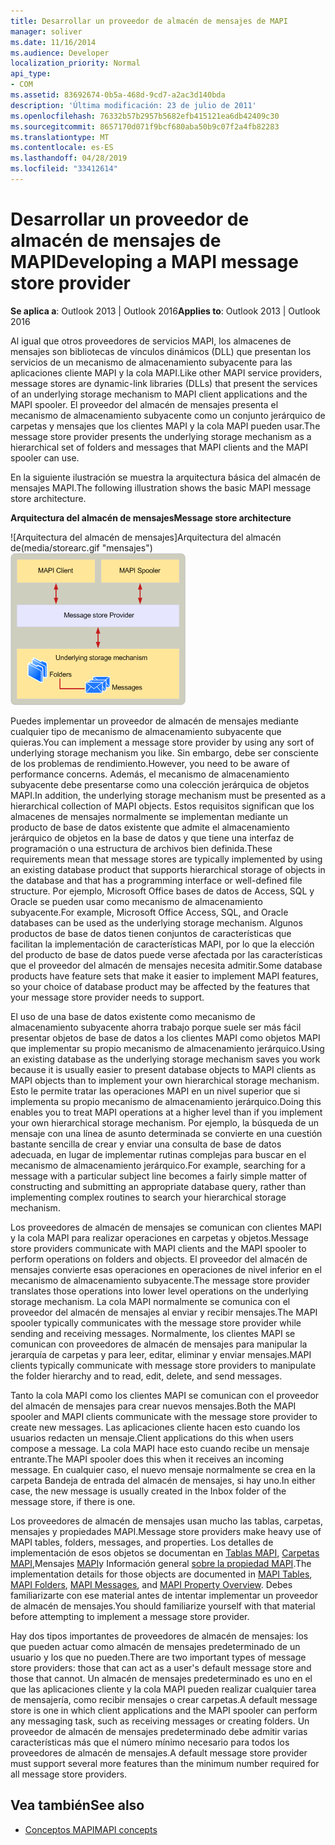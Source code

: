 ```yaml
---
title: Desarrollar un proveedor de almacén de mensajes de MAPI
manager: soliver
ms.date: 11/16/2014
ms.audience: Developer
localization_priority: Normal
api_type:
- COM
ms.assetid: 83692674-0b5a-468d-9cd7-a2ac3d140bda
description: 'Última modificación: 23 de julio de 2011'
ms.openlocfilehash: 76332b57b2957b5682efb415121ea6db42409c30
ms.sourcegitcommit: 8657170d071f9bcf680aba50b9c07f2a4fb82283
ms.translationtype: MT
ms.contentlocale: es-ES
ms.lasthandoff: 04/28/2019
ms.locfileid: "33412614"
---
```

# <a name="developing-a-mapi-message-store-provider"></a><span data-ttu-id="db311-103">Desarrollar un proveedor de almacén de mensajes de MAPI</span><span class="sxs-lookup"><span data-stu-id="db311-103">Developing a MAPI message store provider</span></span>
  
<span data-ttu-id="db311-104">**Se aplica a**: Outlook 2013 | Outlook 2016</span><span class="sxs-lookup"><span data-stu-id="db311-104">**Applies to**: Outlook 2013 | Outlook 2016</span></span> 
  
<span data-ttu-id="db311-105">Al igual que otros proveedores de servicios MAPI, los almacenes de mensajes son bibliotecas de vínculos dinámicos (DLL) que presentan los servicios de un mecanismo de almacenamiento subyacente para las aplicaciones cliente MAPI y la cola MAPI.</span><span class="sxs-lookup"><span data-stu-id="db311-105">Like other MAPI service providers, message stores are dynamic-link libraries (DLLs) that present the services of an underlying storage mechanism to MAPI client applications and the MAPI spooler.</span></span> <span data-ttu-id="db311-106">El proveedor del almacén de mensajes presenta el mecanismo de almacenamiento subyacente como un conjunto jerárquico de carpetas y mensajes que los clientes MAPI y la cola MAPI pueden usar.</span><span class="sxs-lookup"><span data-stu-id="db311-106">The message store provider presents the underlying storage mechanism as a hierarchical set of folders and messages that MAPI clients and the MAPI spooler can use.</span></span>
  
<span data-ttu-id="db311-107">En la siguiente ilustración se muestra la arquitectura básica del almacén de mensajes MAPI.</span><span class="sxs-lookup"><span data-stu-id="db311-107">The following illustration shows the basic MAPI message store architecture.</span></span>
  
<span data-ttu-id="db311-108">**Arquitectura del almacén de mensajes**</span><span class="sxs-lookup"><span data-stu-id="db311-108">**Message store architecture**</span></span>
  
<span data-ttu-id="db311-109">![Arquitectura del almacén de mensajes]Arquitectura del almacén de(media/storearc.gif "mensajes")</span><span class="sxs-lookup"><span data-stu-id="db311-109">![Message store architecture](media/storearc.gif "Message store architecture")</span></span>
  
<span data-ttu-id="db311-110">Puedes implementar un proveedor de almacén de mensajes mediante cualquier tipo de mecanismo de almacenamiento subyacente que quieras.</span><span class="sxs-lookup"><span data-stu-id="db311-110">You can implement a message store provider by using any sort of underlying storage mechanism you like.</span></span> <span data-ttu-id="db311-111">Sin embargo, debe ser consciente de los problemas de rendimiento.</span><span class="sxs-lookup"><span data-stu-id="db311-111">However, you need to be aware of performance concerns.</span></span> <span data-ttu-id="db311-112">Además, el mecanismo de almacenamiento subyacente debe presentarse como una colección jerárquica de objetos MAPI.</span><span class="sxs-lookup"><span data-stu-id="db311-112">In addition, the underlying storage mechanism must be presented as a hierarchical collection of MAPI objects.</span></span> <span data-ttu-id="db311-113">Estos requisitos significan que los almacenes de mensajes normalmente se implementan mediante un producto de base de datos existente que admite el almacenamiento jerárquico de objetos en la base de datos y que tiene una interfaz de programación o una estructura de archivos bien definida.</span><span class="sxs-lookup"><span data-stu-id="db311-113">These requirements mean that message stores are typically implemented by using an existing database product that supports hierarchical storage of objects in the database and that has a programming interface or well-defined file structure.</span></span> <span data-ttu-id="db311-114">Por ejemplo, Microsoft Office bases de datos de Access, SQL y Oracle se pueden usar como mecanismo de almacenamiento subyacente.</span><span class="sxs-lookup"><span data-stu-id="db311-114">For example, Microsoft Office Access, SQL, and Oracle databases can be used as the underlying storage mechanism.</span></span> <span data-ttu-id="db311-115">Algunos productos de base de datos tienen conjuntos de características que facilitan la implementación de características MAPI, por lo que la elección del producto de base de datos puede verse afectada por las características que el proveedor del almacén de mensajes necesita admitir.</span><span class="sxs-lookup"><span data-stu-id="db311-115">Some database products have feature sets that make it easier to implement MAPI features, so your choice of database product may be affected by the features that your message store provider needs to support.</span></span>
  
<span data-ttu-id="db311-116">El uso de una base de datos existente como mecanismo de almacenamiento subyacente ahorra trabajo porque suele ser más fácil presentar objetos de base de datos a los clientes MAPI como objetos MAPI que implementar su propio mecanismo de almacenamiento jerárquico.</span><span class="sxs-lookup"><span data-stu-id="db311-116">Using an existing database as the underlying storage mechanism saves you work because it is usually easier to present database objects to MAPI clients as MAPI objects than to implement your own hierarchical storage mechanism.</span></span> <span data-ttu-id="db311-117">Esto le permite tratar las operaciones MAPI en un nivel superior que si implementa su propio mecanismo de almacenamiento jerárquico.</span><span class="sxs-lookup"><span data-stu-id="db311-117">Doing this enables you to treat MAPI operations at a higher level than if you implement your own hierarchical storage mechanism.</span></span> <span data-ttu-id="db311-118">Por ejemplo, la búsqueda de un mensaje con una línea de asunto determinada se convierte en una cuestión bastante sencilla de crear y enviar una consulta de base de datos adecuada, en lugar de implementar rutinas complejas para buscar en el mecanismo de almacenamiento jerárquico.</span><span class="sxs-lookup"><span data-stu-id="db311-118">For example, searching for a message with a particular subject line becomes a fairly simple matter of constructing and submitting an appropriate database query, rather than implementing complex routines to search your hierarchical storage mechanism.</span></span>
  
<span data-ttu-id="db311-119">Los proveedores de almacén de mensajes se comunican con clientes MAPI y la cola MAPI para realizar operaciones en carpetas y objetos.</span><span class="sxs-lookup"><span data-stu-id="db311-119">Message store providers communicate with MAPI clients and the MAPI spooler to perform operations on folders and objects.</span></span> <span data-ttu-id="db311-120">El proveedor del almacén de mensajes convierte esas operaciones en operaciones de nivel inferior en el mecanismo de almacenamiento subyacente.</span><span class="sxs-lookup"><span data-stu-id="db311-120">The message store provider translates those operations into lower level operations on the underlying storage mechanism.</span></span> <span data-ttu-id="db311-121">La cola MAPI normalmente se comunica con el proveedor del almacén de mensajes al enviar y recibir mensajes.</span><span class="sxs-lookup"><span data-stu-id="db311-121">The MAPI spooler typically communicates with the message store provider while sending and receiving messages.</span></span> <span data-ttu-id="db311-122">Normalmente, los clientes MAPI se comunican con proveedores de almacén de mensajes para manipular la jerarquía de carpetas y para leer, editar, eliminar y enviar mensajes.</span><span class="sxs-lookup"><span data-stu-id="db311-122">MAPI clients typically communicate with message store providers to manipulate the folder hierarchy and to read, edit, delete, and send messages.</span></span>
  
<span data-ttu-id="db311-123">Tanto la cola MAPI como los clientes MAPI se comunican con el proveedor del almacén de mensajes para crear nuevos mensajes.</span><span class="sxs-lookup"><span data-stu-id="db311-123">Both the MAPI spooler and MAPI clients communicate with the message store provider to create new messages.</span></span> <span data-ttu-id="db311-124">Las aplicaciones cliente hacen esto cuando los usuarios redacten un mensaje.</span><span class="sxs-lookup"><span data-stu-id="db311-124">Client applications do this when users compose a message.</span></span> <span data-ttu-id="db311-125">La cola MAPI hace esto cuando recibe un mensaje entrante.</span><span class="sxs-lookup"><span data-stu-id="db311-125">The MAPI spooler does this when it receives an incoming message.</span></span> <span data-ttu-id="db311-126">En cualquier caso, el nuevo mensaje normalmente se crea en la carpeta Bandeja de entrada del almacén de mensajes, si hay uno.</span><span class="sxs-lookup"><span data-stu-id="db311-126">In either case, the new message is usually created in the Inbox folder of the message store, if there is one.</span></span>
  
<span data-ttu-id="db311-127">Los proveedores de almacén de mensajes usan mucho las tablas, carpetas, mensajes y propiedades MAPI.</span><span class="sxs-lookup"><span data-stu-id="db311-127">Message store providers make heavy use of MAPI tables, folders, messages, and properties.</span></span> <span data-ttu-id="db311-128">Los detalles de implementación de esos objetos se documentan en [Tablas MAPI,](mapi-tables.md) [Carpetas MAPI,](mapi-folders.md)Mensajes [MAPI](mapi-messages.md)y Información general [sobre la propiedad MAPI](mapi-property-overview.md).</span><span class="sxs-lookup"><span data-stu-id="db311-128">The implementation details for those objects are documented in [MAPI Tables](mapi-tables.md), [MAPI Folders](mapi-folders.md), [MAPI Messages](mapi-messages.md), and [MAPI Property Overview](mapi-property-overview.md).</span></span> <span data-ttu-id="db311-129">Debes familiarizarte con ese material antes de intentar implementar un proveedor de almacén de mensajes.</span><span class="sxs-lookup"><span data-stu-id="db311-129">You should familiarize yourself with that material before attempting to implement a message store provider.</span></span>
  
<span data-ttu-id="db311-130">Hay dos tipos importantes de proveedores de almacén de mensajes: los que pueden actuar como almacén de mensajes predeterminado de un usuario y los que no pueden.</span><span class="sxs-lookup"><span data-stu-id="db311-130">There are two important types of message store providers: those that can act as a user's default message store and those that cannot.</span></span> <span data-ttu-id="db311-131">Un almacén de mensajes predeterminado es uno en el que las aplicaciones cliente y la cola MAPI pueden realizar cualquier tarea de mensajería, como recibir mensajes o crear carpetas.</span><span class="sxs-lookup"><span data-stu-id="db311-131">A default message store is one in which client applications and the MAPI spooler can perform any messaging task, such as receiving messages or creating folders.</span></span> <span data-ttu-id="db311-132">Un proveedor de almacén de mensajes predeterminado debe admitir varias características más que el número mínimo necesario para todos los proveedores de almacén de mensajes.</span><span class="sxs-lookup"><span data-stu-id="db311-132">A default message store provider must support several more features than the minimum number required for all message store providers.</span></span>
  
## <a name="see-also"></a><span data-ttu-id="db311-133">Vea también</span><span class="sxs-lookup"><span data-stu-id="db311-133">See also</span></span>

- [<span data-ttu-id="db311-134">Conceptos MAPI</span><span class="sxs-lookup"><span data-stu-id="db311-134">MAPI concepts</span></span>](mapi-concepts.md)

